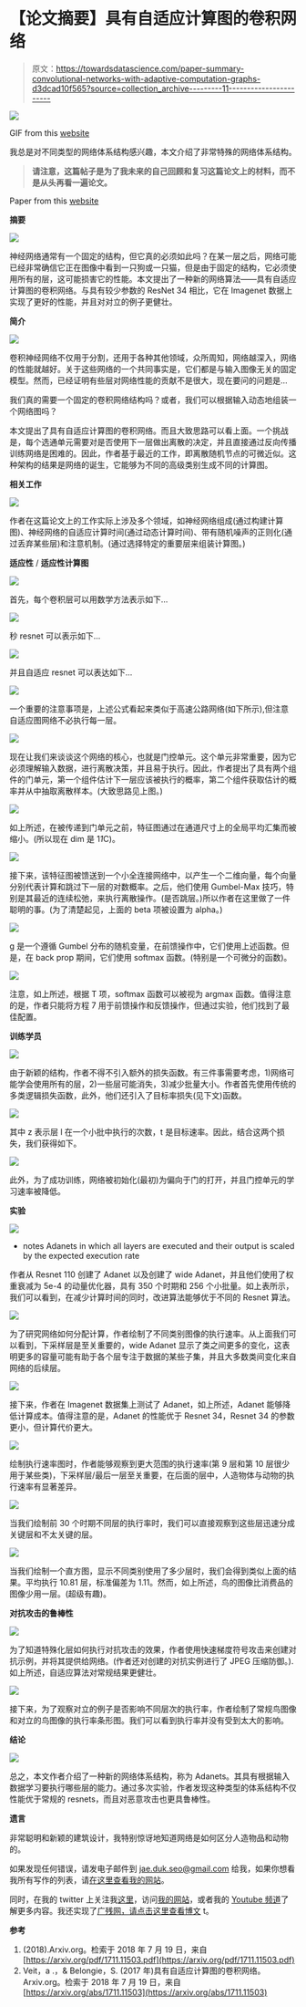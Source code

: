 # 【论文摘要】具有自适应计算图的卷积网络

> 原文：<https://towardsdatascience.com/paper-summary-convolutional-networks-with-adaptive-computation-graphs-d3dcad10f565?source=collection_archive---------11----------------------->

![](img/321994ab8f75441c9fcc5ff9650e568d.png)

GIF from this [website](https://giphy.com/gifs/glitch-datamosh-wheredidmypostgo-HFGiruj1v3vJC)

我总是对不同类型的网络体系结构感兴趣，本文介绍了非常特殊的网络体系结构。

> **请注意，这篇帖子是为了我未来的自己回顾和复习这篇论文上的材料，而不是从头再看一遍论文。**

Paper from this [website](https://arxiv.org/pdf/1711.11503.pdf)

**摘要**

![](img/44928ba5fc97a18908e96a968f6efa92.png)

神经网络通常有一个固定的结构，但它真的必须如此吗？在某一层之后，网络可能已经非常确信它正在图像中看到一只狗或一只猫，但是由于固定的结构，它必须使用所有的层，这可能损害它的性能。本文提出了一种新的网络算法——具有自适应计算图的卷积网络。与具有较少参数的 ResNet 34 相比，它在 Imagenet 数据上实现了更好的性能，并且对对立的例子更健壮。

**简介**

![](img/176e73e8359da269f80f4f78082b4d5f.png)

卷积神经网络不仅用于分割，还用于各种其他领域，众所周知，网络越深入，网络的性能就越好。关于这些网络的一个共同事实是，它们都是与输入图像无关的固定模型。然而，已经证明有些层对网络性能的贡献不是很大，现在要问的问题是…

我们真的需要一个固定的卷积网络结构吗？或者，我们可以根据输入动态地组装一个网络图吗？

本文提出了具有自适应计算图的卷积网络。而且大致思路可以看上面。一个挑战是，每个选通单元需要对是否使用下一层做出离散的决定，并且直接通过反向传播训练网络是困难的。因此，作者基于最近的工作，即离散随机节点的可微近似。这种架构的结果是网络的诞生，它能够为不同的高级类别生成不同的计算图。

**相关工作**

![](img/ad3d95012a2b1aa11b3214ae135e7ce0.png)

作者在这篇论文上的工作实际上涉及多个领域，如神经网络组成(通过构建计算图)、神经网络的自适应计算时间(通过动态计算时间)、带有随机噪声的正则化(通过丢弃某些层)和注意机制。(通过选择特定的重要层来组装计算图。)

**适应性** / **适应性计算图**

![](img/5f7114c7f45c70aca4ffa6a3711fee12.png)

首先，每个卷积层可以用数学方法表示如下…

![](img/b50cdcb57d38959d633994b403c500a4.png)

秒 resnet 可以表示如下…

![](img/d6449a915c7c6b87ed8dd296e39bc9f9.png)

并且自适应 resnet 可以表达如下…

![](img/afce0a6b50c141df0d844868a6c1b460.png)

一个重要的注意事项是，上述公式看起来类似于高速公路网络(如下所示),但注意自适应图网络不必执行每一层。

![](img/a6281469ab016434b7ccbf0ed25bb3f2.png)

现在让我们来谈谈这个网络的核心，也就是门控单元。这个单元非常重要，因为它必须理解输入数据，进行离散决策，并且易于执行。因此，作者提出了具有两个组件的门单元，第一个组件估计下一层应该被执行的概率，第二个组件获取估计的概率并从中抽取离散样本。(大致思路见上图。)

![](img/bae17c547a6c8aeadb454a1de26c6b26.png)

如上所述，在被传递到门单元之前，特征图通过在通道尺寸上的全局平均汇集而被缩小。(所以现在 dim 是 1*1*C)。

![](img/d56a6b3a29fffc89a42f9b2b2fc54e20.png)

接下来，该特征图被馈送到一个小全连接网络中，以产生一个二维向量，每个向量分别代表计算和跳过下一层的对数概率。之后，他们使用 Gumbel-Max 技巧，特别是其最近的连续松弛，来执行离散操作。(是否跳层。)所以作者在这里做了一件聪明的事。(为了清楚起见，上面的 beta 项被设置为 alpha。)

![](img/2ce44fbf7a7501945a2985b7c560d205.png)

g 是一个遵循 Gumbel 分布的随机变量，在前馈操作中，它们使用上述函数。但是，在 back prop 期间，它们使用 softmax 函数。(特别是一个可微分的函数)。

![](img/b7a0794f3f7b1554cbe00ffd4e243e75.png)

注意，如上所述，根据 T 项，softmax 函数可以被视为 argmax 函数。值得注意的是，作者只能将方程 7 用于前馈操作和反馈操作，但通过实验，他们找到了最佳配置。

**训练学员**

![](img/76bf3448fdb1ee4dcd445d4b07f2463b.png)

由于新颖的结构，作者不得不引入额外的损失函数。有三件事需要考虑，1)网络可能学会使用所有的层，2)一些层可能消失，3)减少批量大小。作者首先使用传统的多类逻辑损失函数，此外，他们还引入了目标率损失(见下文)函数。

![](img/39d41437a9e90a298e8d80a312fc289d.png)

其中 z 表示层 l 在一个小批中执行的次数，t 是目标速率。因此，结合这两个损失，我们获得如下。

![](img/e136be7e3c7f9033182cd2c275eada0e.png)

此外，为了成功训练，网络被初始化(最初)为偏向于门的打开，并且门控单元的学习速率被降低。

**实验**

![](img/b4f42886ebbb893abcd26625b8cf6aff.png)

* notes Adanets in which all layers are executed and their output is scaled by the expected execution rate

作者从 Resnet 110 创建了 Adanet 以及创建了 wide Adanet，并且他们使用了权重衰减为 5e-4 的动量优化器，具有 350 个时期和 256 个小批量。如上表所示，我们可以看到，在减少计算时间的同时，改进算法能够优于不同的 Resnet 算法。

![](img/b249b41788240f250aafe88c682ca6d0.png)

为了研究网络如何分配计算，作者绘制了不同类别图像的执行速率。从上面我们可以看到，下采样层是至关重要的，wide Adanet 显示了类之间更多的变化，这表明更多的容量可能有助于各个层专注于数据的某些子集，并且大多数类间变化来自网络的后续层。

![](img/10a333589a05243fe2b7875f7ebf3e31.png)

接下来，作者在 Imagenet 数据集上测试了 Adanet，如上所述，Adanet 能够降低计算成本。值得注意的是，Adanet 的性能优于 Resnet 34，Resnet 34 的参数更小，但计算代价更大。

![](img/b038bd7347cd99bd5858c916ab42eb4e.png)

绘制执行速率图时，作者能够观察到更大范围的执行速率(第 9 层和第 10 层很少用于某些类)，下采样层/最后一层至关重要，在后面的层中，人造物体与动物的执行速率有显著差异。

![](img/211ba6e2b53a227857e0160aacc69630.png)

当我们绘制前 30 个时期不同层的执行率时，我们可以直接观察到这些层迅速分成关键层和不太关键的层。

![](img/ca542626bccfdc81b6c56629eb369238.png)

当我们绘制一个直方图，显示不同类别使用了多少层时，我们会得到类似上面的结果。平均执行 10.81 层，标准偏差为 1.11。然而，如上所述，鸟的图像比消费品的图像少用一层。(超级有趣)。

**对抗攻击的鲁棒性**

![](img/434fc212077a249eac65f0a1ea0dd7ea.png)

为了知道特殊化层如何执行对抗攻击的效果，作者使用快速梯度符号攻击来创建对抗示例，并将其提供给网络。(作者还对创建的对抗实例进行了 JPEG 压缩防御。).如上所述，自适应算法对常规结果更健壮。

![](img/fc21cbc33dcd657e6b1e0157bed3b4fb.png)

接下来，为了观察对立的例子是否影响不同层次的执行率，作者绘制了常规鸟图像和对立的鸟图像的执行率条形图。我们可以看到执行率并没有受到太大的影响。

**结论**

![](img/76872ad90c46ad2feb19731368c8f56c.png)

总之，本文作者介绍了一种新的网络体系结构，称为 Adanets。其具有根据输入数据学习要执行哪些层的能力。通过多次实验，作者发现这种类型的体系结构不仅性能优于常规的 resnets，而且对恶意攻击也更具鲁棒性。

**遗言**

非常聪明和新颖的建筑设计，我特别惊讶地知道网络是如何区分人造物品和动物的。

如果发现任何错误，请发电子邮件到 jae.duk.seo@gmail.com 给我，如果你想看我所有写作的列表，请[在这里查看我的网站](https://jaedukseo.me/)。

同时，在我的 twitter 上关注我[这里](https://twitter.com/JaeDukSeo)，访问[我的网站](https://jaedukseo.me/)，或者我的 [Youtube 频道](https://www.youtube.com/c/JaeDukSeo)了解更多内容。我还实现了[广残网，请点击这里查看博文](https://medium.com/@SeoJaeDuk/wide-residual-networks-with-interactive-code-5e190f8f25ec) t。

**参考**

1.  (2018).Arxiv.org。检索于 2018 年 7 月 19 日，来自[https://arxiv.org/pdf/1711.11503.pdf](https://arxiv.org/pdf/1711.11503.pdf)
2.  Veit，a .，& Belongie，S. (2017 年)具有自适应计算图的卷积网络。Arxiv.org。检索于 2018 年 7 月 19 日，来自[https://arxiv.org/abs/1711.11503](https://arxiv.org/abs/1711.11503)